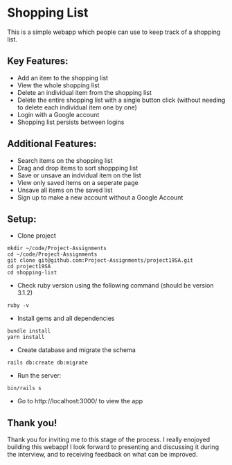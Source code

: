 # Shopping List
This is a simple webapp which people can use to keep track of a shopping list.

## Key Features:
- Add an item to the shopping list
- View the whole shopping list
- Delete an individual item from the shopping list
- Delete the entire shopping list with a single button click (without needing to delete each individual item one by one) 
- Login with a Google account
- Shopping list persists between logins

## Additional Features:
- Search items on the shopping list
- Drag and drop items to sort shoppping list
- Save or unsave an indvidual item on the list
- View only saved items on a seperate page
- Unsave all items on the saved list
- Sign up to make a new account without a Google Account

## Setup:
- Clone project
```
mkdir ~/code/Project-Assignments
cd ~/code/Project-Assignments
git clone git@github.com:Project-Assignments/project19SA.git
cd project19SA
cd shopping-list
```
- Check ruby version using the following command (should be version 3.1.2)
```
ruby -v
```
- Install gems and all dependencies
```
bundle install
yarn install
```
- Create database and migrate the schema
```
rails db:create db:migrate 
```
- Run the server:
```
bin/rails s
```
- Go to http://localhost:3000/ to view the app

## Thank you!
Thank you for inviting me to this stage of the process. I really enojoyed building this webapp! I look forward to presenting and discussing it during the interview, and to receiving feedback on what can be improved.
 
 
